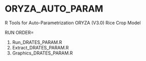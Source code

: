 # ORYZA_AUTO_PARAM
R Tools for Auto-Parametrization ORYZA (V3.0) Rice Crop Model

RUN ORDER=
1. Run_DRATES_PARAM.R
2. Extract_DRATES_PARAM.R
3. Graphics_DRATES_PARAM.R
